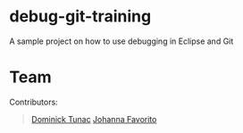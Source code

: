 # debug-git-training
A sample project on how to use debugging in Eclipse and Git


# Team <Team Name>

Contributors:

>[Dominick Tunac](https://nicktunac.github.io)
>[Johanna Favorito](https://johannafav.github.io)